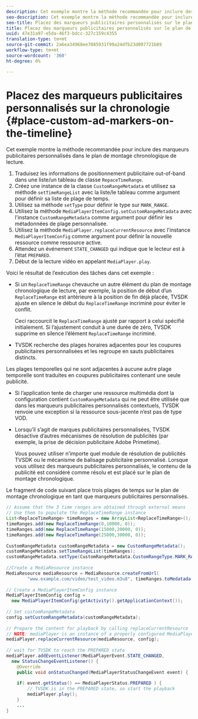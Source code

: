 ```yaml
---
description: Cet exemple montre la méthode recommandée pour inclure des marqueurs publicitaires personnalisés dans le plan de montage chronologique de lecture.
seo-description: Cet exemple montre la méthode recommandée pour inclure des marqueurs publicitaires personnalisés dans le plan de montage chronologique de lecture.
seo-title: Placez des marqueurs publicitaires personnalisés sur le plan de montage chronologique.
title: Placez des marqueurs publicitaires personnalisés sur le plan de montage chronologique.
uuid: 47e31a97-e5da-46f3-bdcc-327c159c4355
translation-type: tm+mt
source-git-commit: 2a6ea34968ee7085931f99a24dfb23d097721b89
workflow-type: tm+mt
source-wordcount: '360'
ht-degree: 0%

---
```



# Placez des marqueurs publicitaires personnalisés sur la chronologie {#place-custom-ad-markers-on-the-timeline}

Cet exemple montre la méthode recommandée pour inclure des marqueurs publicitaires personnalisés dans le plan de montage chronologique de lecture.

1. Traduisez les informations de positionnement publicitaire out-of-band dans une liste/un tableau de classe `RepaceTimeRange`.
1. Créez une instance de la classe `CustomRangeMetadata` et utilisez sa méthode `setTimeRangeList` avec la liste/le tableau comme argument pour définir sa liste de plage de temps.
1. Utilisez sa méthode `setType` pour définir le type sur `MARK_RANGE`.
1. Utilisez la méthode `MediaPlayerItemConfig.setCustomRangeMetadata` avec l&#39;instance `CustomRangeMetadata` comme argument pour définir les métadonnées de plage personnalisée.
1. Utilisez la méthode `MediaPlayer.replaceCurrentResource` avec l&#39;instance `MediaPlayerItemConfig` comme argument pour définir la nouvelle ressource comme ressource active.
1. Attendez un événement `STATE_CHANGED` qui indique que le lecteur est à l’état `PREPARED`.
1. Début de la lecture vidéo en appelant `MediaPlayer.play`.

Voici le résultat de l’exécution des tâches dans cet exemple :

* Si un `ReplaceTimeRange` chevauche un autre élément du plan de montage chronologique de lecture, par exemple, la position de début d’un `ReplaceTimeRange` est antérieure à la position de fin déjà placée, TVSDK ajuste en silence le début du `ReplaceTimeRange` incriminé pour éviter le conflit.

   Ceci raccourcit le `ReplaceTimeRange` ajusté par rapport à celui spécifié initialement. Si l’ajustement conduit à une durée de zéro, TVSDK supprime en silence l’élément `ReplaceTimeRange` incriminé.

* TVSDK recherche des plages horaires adjacentes pour les coupures publicitaires personnalisées et les regroupe en sauts publicitaires distincts.

Les plages temporelles qui ne sont adjacentes à aucune autre plage temporelle sont traduites en coupures publicitaires contenant une seule publicité.

* Si l’application tente de charger une ressource multimédia dont la configuration contient `CustomRangeMetadata` qui ne peut être utilisée que dans les marqueurs publicitaires personnalisés contextuels, TVSDK renvoie une exception si la ressource sous-jacente n’est pas de type VOD.

* Lorsqu’il s’agit de marques publicitaires personnalisées, TVSDK désactive d’autres mécanismes de résolution de publicités (par exemple, la prise de décision publicitaire Adobe Primetime).

   Vous pouvez utiliser n’importe quel module de résolution de publicités TVSDK ou le mécanisme de balisage publicitaire personnalisé. Lorsque vous utilisez des marqueurs publicitaires personnalisés, le contenu de la publicité est considéré comme résolu et est placé sur le plan de montage chronologique.

Le fragment de code suivant place trois plages de temps sur le plan de montage chronologique en tant que marqueurs publicitaires personnalisés.

```java
// Assume that the 3 time ranges are obtained through external means 
// Use them to populate the ReplaceTimeRange instance 
List<ReplaceTimeRange> timeRanges = new ArrayList<ReplaceTimeRange>(); 
timeRanges.add(new ReplaceTimeRange(0,10000, 0)); 
timeRanges.add(new ReplaceTimeRange(15000,20000, 0)); 
timeRanges.add(new ReplaceTimeRange(25000,30000, 0)); 
 
CustomRangeMetadata customRangeMetadata = new CustomRangeMetadata(); 
customRangeMetadata.setTimeRangeList(timeRanges); 
customRangeMetadata.setType(CustomRangeMetadata.CustomRangeType.MARK_RANGE); 
 
//Create a MediaResource instance 
MediaResource mediaResource = MediaResource.createFromUrl( 
        "www.example.com/video/test_video.m3u8", timeRanges.toMedatada(null)); 
 
// Create a MediaPlayerItemConfig instance 
MediaPlayerItemConfig config =  
  new MediaPlayerItemConfig(getActivity().getApplicationContext()); 
 
// Set customRangeMetadata 
config.setCustomRangeMetadata(customRangeMetadata); 
 
// Prepare the content for playback by calling replaceCurrentResource 
// NOTE: mediaPlayer is an instance of a properly configured MediaPlayer  
mediaPlayer.replaceCurrentResource(mediaResource, config); 
 
// wait for TVSDK to reach the PREPARED state 
mediaPlayer.addEventListener(MediaPlayerEvent.STATE_CHANGED,  
  new StatusChangeEventListener() { 
    @Override 
    public void onStatusChanged(MediaPlayerStatusChangeEvent event) { 
 
    if( event.getStatus() == MediaPlayerStatus.PREPARED ) { 
        // TVSDK is in the PREPARED state, so start the playback  
        mediaPlayer.play(); 
    } 
    ... 
}
```
